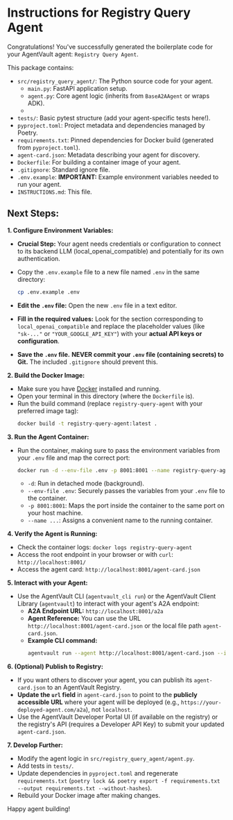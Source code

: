 # Instructions for Registry Query Agent

Congratulations! You've successfully generated the boilerplate code for your AgentVault agent: `Registry Query Agent`.

This package contains:

*   `src/registry_query_agent/`: The Python source code for your agent.
    *   `main.py`: FastAPI application setup.
    *   `agent.py`: Core agent logic (inherits from `BaseA2AAgent` or wraps ADK).
    *   
*   `tests/`: Basic pytest structure (add your agent-specific tests here!).
*   `pyproject.toml`: Project metadata and dependencies managed by Poetry.
*   `requirements.txt`: Pinned dependencies for Docker build (generated from `pyproject.toml`).
*   `agent-card.json`: Metadata describing your agent for discovery.
*   `Dockerfile`: For building a container image of your agent.
*   `.gitignore`: Standard ignore file.
*   `.env.example`: **IMPORTANT:** Example environment variables needed to run your agent.
*   `INSTRUCTIONS.md`: This file.

## Next Steps:

**1. Configure Environment Variables:**

*   **Crucial Step:** Your agent needs credentials or configuration to connect to its backend LLM (local_openai_compatible) and potentially for its own authentication.
*   Copy the `.env.example` file to a new file named `.env` in the same directory:
    ```bash
    cp .env.example .env
    ```
*   **Edit the `.env` file:** Open the new `.env` file in a text editor.
*   **Fill in the required values:** Look for the section corresponding to `local_openai_compatible` and replace the placeholder values (like `"sk-..."` or `"YOUR_GOOGLE_API_KEY"`) with your **actual API keys or configuration**.

*   **Save the `.env` file.** **NEVER commit your `.env` file (containing secrets) to Git.** The included `.gitignore` should prevent this.

**2. Build the Docker Image:**

*   Make sure you have [Docker](https://docs.docker.com/get-docker/) installed and running.
*   Open your terminal in this directory (where the `Dockerfile` is).
*   Run the build command (replace `registry-query-agent` with your preferred image tag):
    ```bash
    docker build -t registry-query-agent:latest .
    ```

**3. Run the Agent Container:**

*   Run the container, making sure to pass the environment variables from your `.env` file and map the correct port:
    ```bash
    docker run -d --env-file .env -p 8001:8001 --name registry-query-agent registry-query-agent:latest
    ```
    *   `-d`: Run in detached mode (background).
    *   `--env-file .env`: Securely passes the variables from your `.env` file to the container.
    *   `-p 8001:8001`: Maps the port inside the container to the same port on your host machine.
    *   `--name ...`: Assigns a convenient name to the running container.

**4. Verify the Agent is Running:**

*   Check the container logs: `docker logs registry-query-agent`
*   Access the root endpoint in your browser or with `curl`: `http://localhost:8001/`
*   Access the agent card: `http://localhost:8001/agent-card.json`

**5. Interact with your Agent:**

*   Use the AgentVault CLI (`agentvault_cli run`) or the AgentVault Client Library (`agentvault`) to interact with your agent's A2A endpoint:
    *   **A2A Endpoint URL:** `http://localhost:8001/a2a`
    *   **Agent Reference:** You can use the URL `http://localhost:8001/agent-card.json` or the local file path `agent-card.json`.
    *   **Example CLI command:**
        ```bash
        agentvault run --agent http://localhost:8001/agent-card.json --input "Your prompt here"
        ```


**6. (Optional) Publish to Registry:**

*   If you want others to discover your agent, you can publish its `agent-card.json` to an AgentVault Registry.
*   **Update the `url` field** in `agent-card.json` to point to the **publicly accessible URL** where your agent will be deployed (e.g., `https://your-deployed-agent.com/a2a`), not `localhost`.
*   Use the AgentVault Developer Portal UI (if available on the registry) or the registry's API (requires a Developer API Key) to submit your updated `agent-card.json`.

**7. Develop Further:**

*   Modify the agent logic in `src/registry_query_agent/agent.py`.
*   Add tests in `tests/`.
*   Update dependencies in `pyproject.toml` and regenerate `requirements.txt` (`poetry lock && poetry export -f requirements.txt --output requirements.txt --without-hashes`).
*   Rebuild your Docker image after making changes.

Happy agent building!
